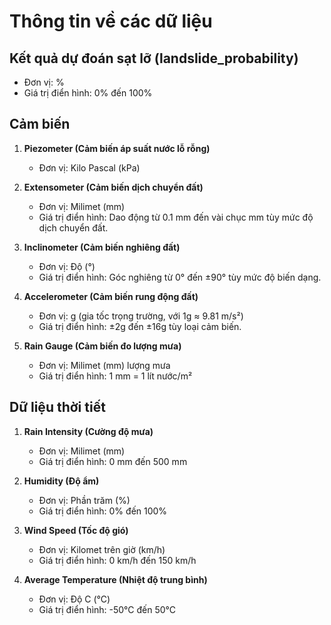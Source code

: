 # Thông tin về các dữ liệu

## Kết quả dự đoán sạt lỡ (landslide_probability)
- Đơn vị: %
- Giá trị điển hình: 0% đến 100%

## Cảm biến

1. **Piezometer (Cảm biến áp suất nước lỗ rỗng)**
   - Đơn vị: Kilo Pascal (kPa)


2. **Extensometer (Cảm biến dịch chuyển đất)**
   - Đơn vị: Milimet (mm)
   - Giá trị điển hình: Dao động từ 0.1 mm đến vài chục mm tùy mức độ dịch chuyển đất.

3. **Inclinometer (Cảm biến nghiêng đất)**
   - Đơn vị: Độ (°)
   - Giá trị điển hình: Góc nghiêng từ 0° đến ±90° tùy mức độ biến dạng.

4. **Accelerometer (Cảm biến rung động đất)**
   - Đơn vị: g (gia tốc trọng trường, với 1g ≈ 9.81 m/s²)
   - Giá trị điển hình: ±2g đến ±16g tùy loại cảm biến.

5. **Rain Gauge (Cảm biến đo lượng mưa)**
   - Đơn vị: Milimet (mm) lượng mưa
   - Giá trị điển hình: 1 mm = 1 lít nước/m²

## Dữ liệu thời tiết

1. **Rain Intensity (Cường độ mưa)**
   - Đơn vị: Milimet (mm)
   - Giá trị điển hình: 0 mm đến 500 mm

2. **Humidity (Độ ẩm)**
   - Đơn vị: Phần trăm (%)
   - Giá trị điển hình: 0% đến 100%

3. **Wind Speed (Tốc độ gió)**
   - Đơn vị: Kilomet trên giờ (km/h)
   - Giá trị điển hình: 0 km/h đến 150 km/h

4. **Average Temperature (Nhiệt độ trung bình)**
   - Đơn vị: Độ C (°C)
   - Giá trị điển hình: -50°C đến 50°C